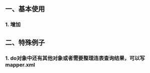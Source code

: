 ## 一、基本使用



### 1. 增加









## 二、特殊例子

### 1. do对象中还有其他对象或者需要整理连表查询结果，可以写mapper.xml

```java

```

